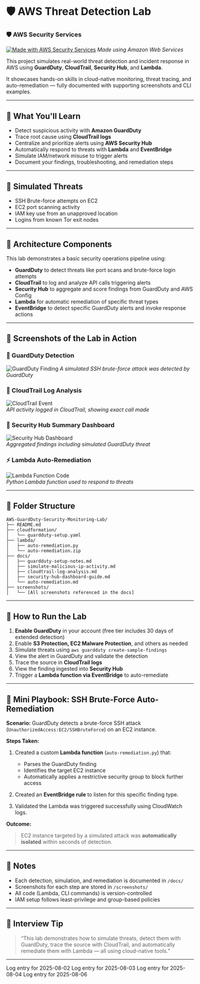 # 🛡️ AWS Threat Detection Lab

### 🛡️ AWS Security Services
[![Made with AWS Security Services](https://img.shields.io/badge/AWS-Security-blue?logo=amazon-aws)](https://aws.amazon.com/security/)
*Made using Amazon Web Services*

This project simulates real-world threat detection and incident response in AWS using **GuardDuty**, **CloudTrail**, **Security Hub**, and **Lambda**.

It showcases hands-on skills in cloud-native monitoring, threat tracing, and auto-remediation — fully documented with supporting screenshots and CLI examples.

---

## 🎯 What You'll Learn

- Detect suspicious activity with **Amazon GuardDuty**
- Trace root cause using **CloudTrail logs**
- Centralize and prioritize alerts using **AWS Security Hub**
- Automatically respond to threats with **Lambda** and **EventBridge**
- Simulate IAM/network misuse to trigger alerts
- Document your findings, troubleshooting, and remediation steps

---

## 🧪 Simulated Threats

- SSH Brute-force attempts on EC2
- EC2 port scanning activity
- IAM key use from an unapproved location
- Logins from known Tor exit nodes

---

## 🧱 Architecture Components

This lab demonstrates a basic security operations pipeline using:

- **GuardDuty** to detect threats like port scans and brute-force login attempts  
- **CloudTrail** to log and analyze API calls triggering alerts  
- **Security Hub** to aggregate and score findings from GuardDuty and AWS Config  
- **Lambda** for automatic remediation of specific threat types  
- **EventBridge** to detect specific GuardDuty alerts and invoke response actions  

---

## 🧪 Screenshots of the Lab in Action

### 🔐 GuardDuty Detection
![GuardDuty Finding](./screenshots/simulated-finding-sshbrute-overview.png) 
*A simulated SSH brute-force attack was detected by GuardDuty*

### 📜 CloudTrail Log Analysis
![CloudTrail Event](./screenshots/cloudtrail-create-sample-findings.png)  
*API activity logged in CloudTrail, showing exact call made*

### 🧭 Security Hub Summary Dashboard
![Security Hub Dashboard](./screenshots/security-hub-dashboard-overview.png)  
*Aggregated findings including simulated GuardDuty threat*

### ⚡ Lambda Auto-Remediation
![Lambda Function Code](./screenshots/lambda-auto-remediation-code.png)  
*Python Lambda function used to respond to threats*

---

## 📁 Folder Structure

```
AWS-GuardDuty-Security-Monitoring-Lab/
├── README.md
├── cloudformation/
│   └── guardduty-setup.yaml
├── lambda/
│   ├── auto-remediation.py
│   └── auto-remediation.zip
├── docs/
│   ├── guardduty-setup-notes.md
│   ├── simulate-malicious-ip-activity.md
│   ├── cloudtrail-log-analysis.md
│   ├── security-hub-dashboard-guide.md
│   └── auto-remediation.md
├── screenshots/
│   └── [All screenshots referenced in the docs]
```

---

## 🚀 How to Run the Lab

1. **Enable GuardDuty** in your account (free tier includes 30 days of extended detection)
2. Enable **S3 Protection, EC2 Malware Protection**, and others as needed
3. Simulate threats using `aws guardduty create-sample-findings`
4. View the alert in GuardDuty and validate the detection
5. Trace the source in **CloudTrail logs**
6. View the finding ingested into **Security Hub**
7. Trigger a **Lambda function via EventBridge** to auto-remediate

---

## 📓 Mini Playbook: SSH Brute-Force Auto-Remediation

**Scenario:** GuardDuty detects a brute-force SSH attack (`UnauthorizedAccess:EC2/SSHBruteForce`) on an EC2 instance.

**Steps Taken:**

1. Created a custom **Lambda function** (`auto-remediation.py`) that:
   - Parses the GuardDuty finding
   - Identifies the target EC2 instance
   - Automatically applies a restrictive security group to block further access

2. Created an **EventBridge rule** to listen for this specific finding type.

3. Validated the Lambda was triggered successfully using CloudWatch logs.

**Outcome:**
> EC2 instance targeted by a simulated attack was **automatically isolated** within seconds of detection.

---

## 💾 Notes

- Each detection, simulation, and remediation is documented in `/docs/`
- Screenshots for each step are stored in `/screenshots/`
- All code (Lambda, CLI commands) is version-controlled
- IAM setup follows least-privilege and group-based policies

---

## 🧠 Interview Tip

> “This lab demonstrates how to simulate threats, detect them with GuardDuty, trace the source with CloudTrail, and automatically remediate them with Lambda — all using cloud-native tools.”

---
Log entry for 2025-08-02
Log entry for 2025-08-03
Log entry for 2025-08-04
Log entry for 2025-08-06
